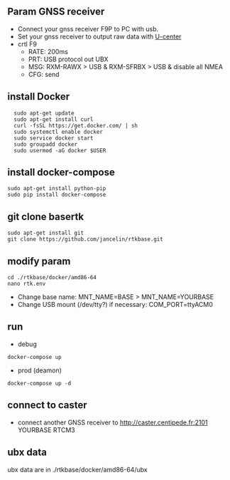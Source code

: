 
## Param GNSS receiver

- Connect your gnss receiver F9P to PC with usb.
- Set your gnss receiver to output raw data with [U-center](https://www.u-blox.com/en/product/u-center)
- crtl F9
	- RATE: 200ms
	- PRT: USB protocol out UBX
	- MSG: RXM-RAWX > USB & RXM-SFRBX > USB & disable all NMEA
	- CFG: send

## install Docker

```
  sudo apt-get update
  sudo apt-get install curl 
  curl -fsSL https://get.docker.com/ | sh
  sudo systemctl enable docker
  sudo service docker start
  sudo groupadd docker
  sudo usermod -aG docker $USER
```

## install docker-compose

```
sudo apt-get install python-pip
sudo pip install docker-compose
```

## git clone basertk

```
sudo apt-get install git
git clone https://github.com/jancelin/rtkbase.git
```

## modify param

```
cd ./rtkbase/docker/amd86-64
nano rtk.env
```

- Change base name: MNT_NAME=BASE > MNT_NAME=YOURBASE
- Change USB mount (/dev/tty?)  if necessary: COM_PORT=ttyACM0

## run

- debug

```docker-compose up```

- prod (deamon)

```docker-compose up -d```

## connect to caster

- connect another GNSS receiver to http://caster.centipede.fr:2101 YOURBASE RTCM3 

## ubx data

ubx data are in ./rtkbase/docker/amd86-64/ubx
